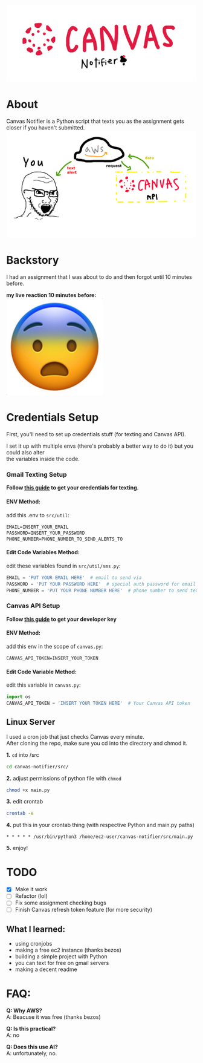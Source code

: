 ![Canvas Notifier](public/banner.png)

# About

Canvas Notifier is a Python script that texts you as the assignment gets closer if you haven't submitted.
![Diagram](public/diagram.png)

# Backstory
I had an assignment that I was about to do and then forgot until 10 minutes before.  

**my live reaction 10 minutes before:**  
![My Reaction](public/reaction.png)


# Credentials Setup

First, you'll need to set up credentials stuff (for texting and Canvas API).  

I set it up with multiple envs (there's probably a better way to do it) but you could also alter  
the variables inside the code.

### Gmail Texting Setup
**Follow [this guide](https://support.google.com/accounts/answer/185833?p=InvalidSecondFactor&visit_id=637700239874464736-1954441174&rd=1) to get your credentials for texting.**   


#### ENV Method:
add this .env to ``src/util``:
```
EMAIL=INSERT_YOUR_EMAIL 
PASSWORD=INSERT_YOUR_PASSWORD
PHONE_NUMBER=PHONE_NUMBER_TO_SEND_ALERTS_TO
```  

#### Edit Code Variables Method:
edit these variables found in ``src/util/sms.py``:
```python
EMAIL = 'PUT YOUR EMAIL HERE'  # email to send via
PASSWORD = 'PUT YOUR PASSWORD HERE'  # special auth password for email above
PHONE_NUMBER = 'PUT YOUR PHONE NUMBER HERE'  # phone number to send texts to
```

### Canvas API Setup
**Follow [this guide](https://community.canvaslms.com/t5/Admin-Guide/How-do-I-add-a-developer-API-key-for-an-account/ta-p/259) to get your developer key**  

#### ENV Method:
add this env in the scope of ``canvas.py``:
```
CANVAS_API_TOKEN=INSERT_YOUR_TOKEN
```

#### Edit Code Variable Method:
edit this variable in ``canvas.py``:
```python
import os
CANVAS_API_TOKEN = 'INSERT YOUR TOKEN HERE'  # Your Canvas API token
```

## Linux Server
I used a cron job that just checks Canvas every minute.  
After cloning the repo, make sure you cd into the directory and chmod it.  

**1.**  ``cd`` into /src

```bash
cd canvas-notifier/src/
```

**2.** adjust permissions of python file with ``chmod``

```bash
chmod +x main.py
```

**3.** edit crontab
```bash
crontab -e
```

**4.** put this in your crontab thing (with respective Python and main.py paths)
```
* * * * * /usr/bin/python3 /home/ec2-user/canvas-notifier/src/main.py
```

**5.** enjoy!

# TODO
- [X] Make it work
- [ ] Refactor (lol)
- [ ] Fix some assignment checking bugs
- [ ] Finish Canvas refresh token feature (for more security)

## What I learned:  
- using cronjobs 
- making a free ec2 instance (thanks bezos)
- building a simple project with Python
- you can text for free on gmail servers
- making a decent readme

# FAQ:
**Q: Why AWS?**    
A: Beacuse it was free (thanks bezos)

**Q: Is this practical?**  
A: no

**Q: Does this use AI?**  
A: unfortunately, no.
